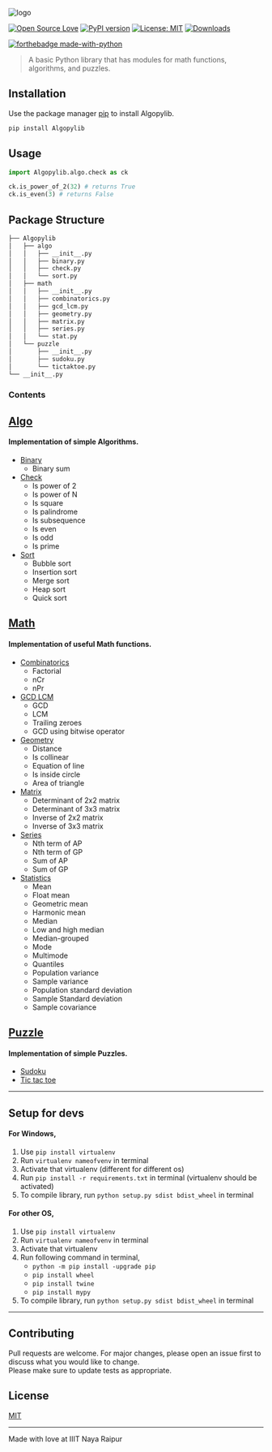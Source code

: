 ![logo](https://raw.githubusercontent.com/still-n0thing/Algopylib/main/logo.png)

[![Open Source Love](https://badges.frapsoft.com/os/v1/open-source.svg?v=103)](https://github.com/ellerbrock/open-source-badges/)
[![PyPI version](https://badge.fury.io/py/Algopylib.svg)](https://badge.fury.io/py/Algopylib)
[![License: MIT](https://img.shields.io/badge/License-MIT-yellow.svg)](https://opensource.org/licenses/MIT)
[![Downloads](https://pepy.tech/badge/algopylib)](https://pepy.tech/project/algopylib)

[![forthebadge made-with-python](http://ForTheBadge.com/images/badges/made-with-python.svg)](https://www.python.org/)

> A basic Python library that has modules for math functions, algorithms, and puzzles.

## Installation

Use the package manager [pip](https://pip.pypa.io/en/stable/) to install Algopylib.

```bash
pip install Algopylib 
```

## Usage

```python
import Algopylib.algo.check as ck

ck.is_power_of_2(32) # returns True 
ck.is_even(3) # returns False 
```

## Package Structure

```bash
├── Algopylib
│   ├── algo
│   │   ├── __init__.py
│   │   ├── binary.py
│   │   ├── check.py
│   │   └── sort.py
│   ├── math
│   │   ├── __init__.py
│   │   ├── combinatorics.py
│   │   ├── gcd_lcm.py
│   │   ├── geometry.py
│   │   ├── matrix.py
│   │   ├── series.py
│   │   └── stat.py
│   └── puzzle
│       ├── __init__.py
│       ├── sudoku.py
│       └── tictaktoe.py
└── __init__.py
```

### Contents
## [**Algo**](https://github.com/still-n0thing/Algopylib/tree/main/src/Algopylib/algo)

#### Implementation of simple Algorithms.
   - [Binary](https://github.com/still-n0thing/Algopylib/blob/main/src/Algopylib/algo/binary.py)
      - Binary sum
   - [Check](https://github.com/still-n0thing/Algopylib/blob/main/src/Algopylib/algo/check.py)
      - Is power of 2
      - Is power of N
      - Is square
      - Is palindrome
      - Is subsequence
      - Is even
      - Is odd
      - Is prime
   - [Sort](https://github.com/still-n0thing/Algopylib/blob/main/src/Algopylib/algo/sort.py)
      - Bubble sort
      - Insertion sort
      - Merge sort
      - Heap sort
      - Quick sort

## [**Math**](https://github.com/still-n0thing/Algopylib/tree/main/src/Algopylib/math)

#### Implementation of useful Math functions.
   - [Combinatorics](https://github.com/still-n0thing/Algopylib/blob/main/src/Algopylib/math/combinatorics.py)
      - Factorial
      - nCr
      - nPr
   - [GCD LCM](https://github.com/still-n0thing/Algopylib/blob/main/src/Algopylib/math/gcd_lcm.py)
      - GCD
      - LCM
      - Trailing zeroes
      - GCD using bitwise operator
   - [Geometry](https://github.com/still-n0thing/Algopylib/blob/main/src/Algopylib/math/geometry.py)
      - Distance
      - Is collinear
      - Equation of line
      - Is inside circle
      - Area of triangle
   - [Matrix](https://github.com/still-n0thing/Algopylib/blob/main/src/Algopylib/math/matrix.py)
      - Determinant of 2x2 matrix
      - Determinant of 3x3 matrix
      - Inverse of 2x2 matrix
      - Inverse of 3x3 matrix
   - [Series](https://github.com/still-n0thing/Algopylib/blob/main/src/Algopylib/math/series.py)
      - Nth term of AP
      - Nth term of GP
      - Sum of AP 
      - Sum of GP
   - [Statistics](https://github.com/still-n0thing/Algopylib/blob/main/src/Algopylib/math/stat.py)
      - Mean
      - Float mean
      - Geometric mean
      - Harmonic mean
      - Median
      - Low and high median
      - Median-grouped
      - Mode 
      - Multimode
      - Quantiles
      - Population variance
      - Sample variance
      - Population standard deviation
      - Sample Standard deviation
      - Sample covariance
       
## [**Puzzle**](https://github.com/still-n0thing/Algopylib/tree/main/src/Algopylib/puzzle)

#### Implementation of simple Puzzles.
   - [Sudoku](https://github.com/still-n0thing/Algopylib/blob/main/src/Algopylib/puzzle/sudoku.py)
   - [Tic tac toe](https://github.com/still-n0thing/Algopylib/blob/main/src/Algopylib/puzzle/tictaktoe.py)
---


## Setup for devs

#### For Windows,
1. Use ```pip install virtualenv```  
2. Run ```virtualenv nameofvenv``` in terminal  
3. Activate that virtualenv (different for different os)  
4. Run ```pip install -r requirements.txt``` in terminal (virtualenv should be activated)  
5. To compile library, run ```python setup.py sdist bdist_wheel``` in terminal   


#### For other OS,
1. Use ```pip install virtualenv```  
2. Run ```virtualenv nameofvenv``` in terminal  
3. Activate that virtualenv  
4. Run following command in terminal,  
    * ```python -m pip install -upgrade pip```
    * ```pip install wheel```  
    * ```pip install twine```
    * ```pip install mypy```  
5. To compile library, run ```python setup.py sdist bdist_wheel``` in terminal   
---

## Contributing
Pull requests are welcome. For major changes, please open an issue first to discuss what you would like to change.  
Please make sure to update tests as appropriate.

## License
[MIT](https://choosealicense.com/licenses/mit/)

---

Made with love at IIIT Naya Raipur
